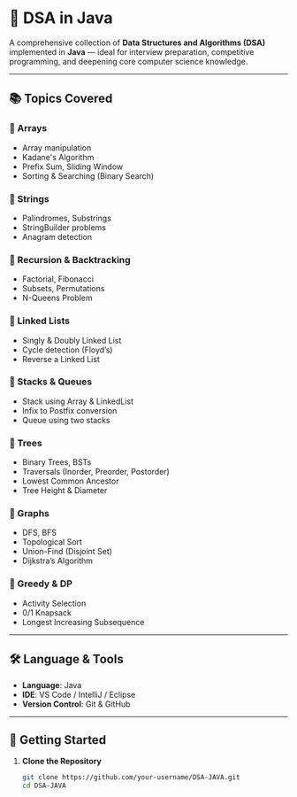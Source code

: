 # 📘 DSA in Java

A comprehensive collection of **Data Structures and Algorithms (DSA)** implemented in **Java** — ideal for interview preparation, competitive programming, and deepening core computer science knowledge.

---

## 📚 Topics Covered

### 🔹 Arrays
- Array manipulation
- Kadane's Algorithm
- Prefix Sum, Sliding Window
- Sorting & Searching (Binary Search)

### 🔹 Strings
- Palindromes, Substrings
- StringBuilder problems
- Anagram detection

### 🔹 Recursion & Backtracking
- Factorial, Fibonacci
- Subsets, Permutations
- N-Queens Problem

### 🔹 Linked Lists
- Singly & Doubly Linked List
- Cycle detection (Floyd’s)
- Reverse a Linked List

### 🔹 Stacks & Queues
- Stack using Array & LinkedList
- Infix to Postfix conversion
- Queue using two stacks

### 🔹 Trees
- Binary Trees, BSTs
- Traversals (Inorder, Preorder, Postorder)
- Lowest Common Ancestor
- Tree Height & Diameter

### 🔹 Graphs
- DFS, BFS
- Topological Sort
- Union-Find (Disjoint Set)
- Dijkstra’s Algorithm

### 🔹 Greedy & DP
- Activity Selection
- 0/1 Knapsack
- Longest Increasing Subsequence

---

## 🛠️ Language & Tools

- **Language**: Java
- **IDE**: VS Code / IntelliJ / Eclipse
- **Version Control**: Git & GitHub

---

## 🏁 Getting Started

1. **Clone the Repository**
   ```bash
   git clone https://github.com/your-username/DSA-JAVA.git
   cd DSA-JAVA
